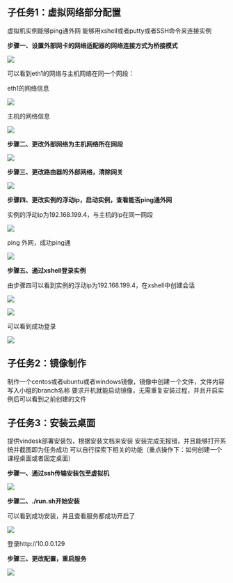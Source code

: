 ## 子任务1：虚拟网络部分配置

虚拟机实例能够ping通外网
能够用xshell或者putty或者SSH命令来连接实例

**步骤一、设置外部网卡的网络适配器的网络连接方式为桥接模式**

![](https://github.com/CourseCloudDesktop/cloudDesktop/blob/mlp-develop/task4/images/%E7%BD%91%E7%BB%9C%E8%BF%9E%E6%8E%A5.png)

可以看到eth1的网络与主机网络在同一个网段：

eth1的网络信息

![](https://github.com/CourseCloudDesktop/cloudDesktop/blob/mlp-develop/task4/images/eth1%20%E7%BD%91%E7%BB%9C%E4%BF%A1%E6%81%AF.png)

主机的网络信息

![](https://github.com/CourseCloudDesktop/cloudDesktop/blob/mlp-develop/task4/images/%E4%B8%BB%E6%9C%BA%E7%BD%91%E7%BB%9C%E4%BF%A1%E6%81%AF.png)

**步骤二、更改外部网络为主机网络所在网段**

![](https://github.com/CourseCloudDesktop/cloudDesktop/blob/mlp-develop/task4/images/%E5%A4%96%E9%83%A8%E7%BD%91%E7%BB%9C%E8%AE%BE%E7%BD%AE.png)

**步骤三、更改路由器的外部网络，清除网关**

![](https://github.com/CourseCloudDesktop/cloudDesktop/blob/mlp-develop/task4/images/%E8%B7%AF%E7%94%B1%E5%99%A8.png)

**步骤四、更改实例的浮动ip，启动实例，查看能否ping通外网**

实例的浮动ip为192.168.199.4，与主机的ip在同一网段

![](https://github.com/CourseCloudDesktop/cloudDesktop/blob/mlp-develop/task4/images/%E5%AE%9E%E4%BE%8B.png)

ping 外网，成功ping通

![](https://github.com/CourseCloudDesktop/cloudDesktop/blob/mlp-develop/task4/images/ping%E5%A4%96%E7%BD%91.PNG)


**步骤五、通过xshell登录实例**

由步骤四可以看到实例的浮动ip为192.168.199.4，在xshell中创建会话

![](https://github.com/CourseCloudDesktop/cloudDesktop/blob/mlp-develop/task4/images/xshell%E8%BF%9E%E6%8E%A5.png)

![](https://github.com/CourseCloudDesktop/cloudDesktop/blob/mlp-develop/task4/images/xshell%E8%BF%9E%E6%8E%A52.png)

可以看到成功登录

![](https://github.com/CourseCloudDesktop/cloudDesktop/blob/mlp-develop/task4/images/xshell.PNG)


## 子任务2：镜像制作

制作一个centos或者ubuntu或者windows镜像，镜像中创建一个文件，文件内容写入小组的branch名称
要求开机就能启动镜像，无需重复安装过程，并且开启实例后可以看到之前创建的文件


## 子任务3：安装云桌面

提供vindesk部署安装包，根据安装文档来安装
安装完成无报错，并且能够打开系统并截图即为任务成功
可以自行探索下相关的功能（重点操作下：如何创建一个课程桌面或者固定桌面）

**步骤一、通过ssh传输安装包至虚拟机**

![](https://github.com/CourseCloudDesktop/cloudDesktop/blob/mlp-develop/task4/images/%E4%BC%A0%E8%BE%93%E5%AE%89%E8%A3%85%E5%8C%85.png)



**步骤二、./run.sh开始安装**

可以看到成功安装，并且查看服务都成功开启了

![](https://github.com/CourseCloudDesktop/cloudDesktop/blob/mlp-develop/task4/images/%E5%AE%89%E8%A3%85%E6%88%90%E5%8A%9F.png)

登录http://10.0.0.129



**步骤三、更改配置，重启服务**

![](https://github.com/CourseCloudDesktop/cloudDesktop/blob/mlp-develop/task4/images/%E9%87%8D%E6%96%B0%E9%85%8D%E7%BD%AE.png)





